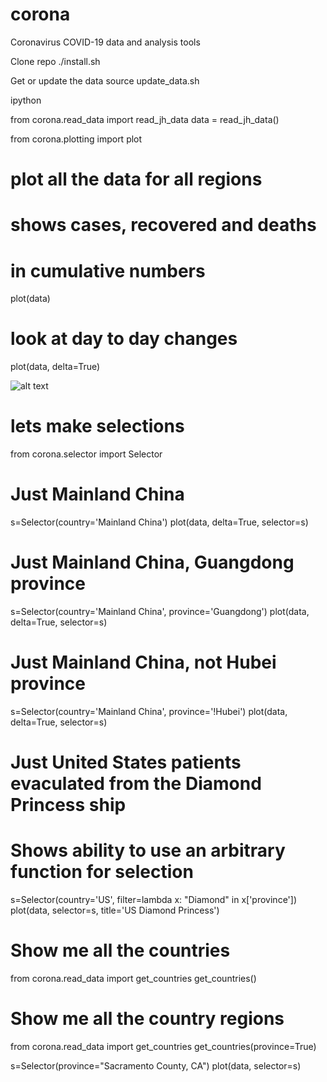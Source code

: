 # corona
Coronavirus COVID-19 data and analysis tools

Clone repo
./install.sh

Get or update the data
source update_data.sh

ipython

from corona.read_data import read_jh_data
data = read_jh_data()

from corona.plotting import plot

# plot all the data for all regions
# shows cases, recovered and deaths
# in cumulative numbers        

plot(data)
 
# look at day to day changes
plot(data, delta=True)

![alt text](https://raw.githubusercontent.com/dave31415/corona/branch/path/to/img.png)

# lets make selections
from corona.selector import Selector
            
# Just Mainland China
s=Selector(country='Mainland China')
plot(data, delta=True, selector=s)

# Just Mainland China, Guangdong province
s=Selector(country='Mainland China', province='Guangdong')
plot(data, delta=True, selector=s)

# Just Mainland China, not Hubei province
s=Selector(country='Mainland China', province='!Hubei')
plot(data, delta=True, selector=s)

# Just United States patients evaculated from the Diamond Princess ship
# Shows ability to use an arbitrary function for selection
s=Selector(country='US', filter=lambda x: "Diamond" in x['province'])
plot(data, selector=s, title='US Diamond Princess')

# Show me all the countries
from corona.read_data import get_countries
get_countries()

# Show me all the country regions
from corona.read_data import get_countries
get_countries(province=True)

s=Selector(province="Sacramento County, CA")
plot(data, selector=s)
